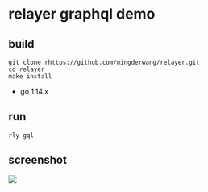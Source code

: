 # relayer graphql demo
## build 
```
git clone rhttps://github.com/mingderwang/relayer.git
cd relayer
make install
```
* go 1.14.x

## run
```
rly gql
```

## screenshot
![](https://paper-attachments.dropbox.com/s_88679D05DCCDE284F01D1672316BCDB3CC37EED980EEF6D07585EE1B928B1119_1589818752027_Screen+Shot+2020-05-18+at+8.50.36+PM.png)



